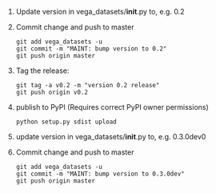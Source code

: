 1. Update version in vega_datasets/__init__.py to, e.g. 0.2

2. Commit change and push to master

       git add vega_datasets -u
       git commit -m "MAINT: bump version to 0.2"
       git push origin master

3. Tag the release:

       git tag -a v0.2 -m "version 0.2 release"
       git push origin v0.2

4. publish to PyPI (Requires correct PyPI owner permissions)

       python setup.py sdist upload

5. update version in vega_datasets/__init__.py to, e.g. 0.3.0dev0

6. Commit change and push to master

       git add vega_datasets -u
       git commit -m "MAINT: bump version to 0.3.0dev"
       git push origin master

    